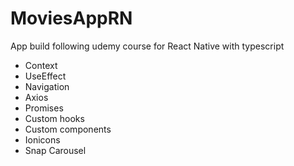 # MoviesAppRN
App build following udemy course for React Native with typescript

- Context
- UseEffect
- Navigation
- Axios
- Promises
- Custom hooks
- Custom components
- Ionicons
- Snap Carousel
